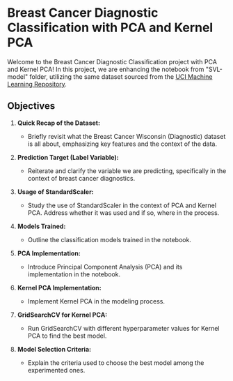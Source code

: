 # Breast Cancer Diagnostic Classification with PCA and Kernel PCA

Welcome to the Breast Cancer Diagnostic Classification project with PCA and Kernel PCA! In this project, we are enhancing the notebook from "SVL-model" folder, utilizing the same dataset sourced from the [UCI Machine Learning Repository](https://archive.ics.uci.edu/ml/datasets/Breast+Cancer+Wisconsin+%28Diagnostic%29).

## Objectives

1. **Quick Recap of the Dataset:**
   - Briefly revisit what the Breast Cancer Wisconsin (Diagnostic) dataset is all about, emphasizing key features and the context of the data.

2. **Prediction Target (Label Variable):**
   - Reiterate and clarify the variable we are predicting, specifically in the context of breast cancer diagnostics.

3. **Usage of StandardScaler:**
   - Study the use of StandardScaler in the context of PCA and Kernel PCA. Address whether it was used and if so, where in the process.

4. **Models Trained:**
   - Outline the classification models trained in the notebook.

5. **PCA Implementation:**
   - Introduce Principal Component Analysis (PCA) and its implementation in the notebook.

6. **Kernel PCA Implementation:**
   - Implement Kernel PCA in the modeling process.

7. **GridSearchCV for Kernel PCA:**
   - Run GridSearchCV with different hyperparameter values for Kernel PCA to find the best model.

8. **Model Selection Criteria:**
   - Explain the criteria used to choose the best model among the experimented ones.

